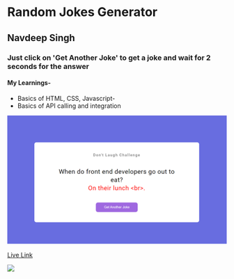 # Random Jokes Generator

## Navdeep Singh

### Just click on 'Get Another Joke' to get a joke and wait for 2 seconds for the answer

#### My Learnings-

- Basics of HTML, CSS, Javascript-
- Basics of API calling and integration

![](./Image/Capture.PNG)

[Live Link](https://navdeep-jokes-generator.netlify.app/)

![](https://img.shields.io/badge/Time%20Taken-4--5%20hours-brightgreen)
